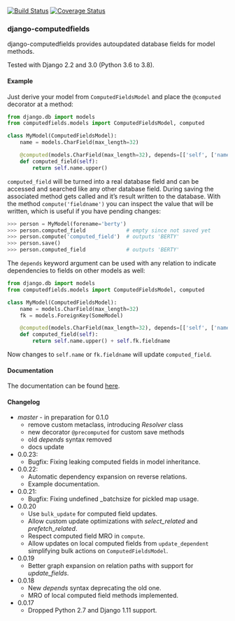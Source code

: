 [![Build Status](https://travis-ci.org/netzkolchose/django-computedfields.svg?branch=master)](https://travis-ci.org/netzkolchose/django-computedfields)
[![Coverage Status](https://coveralls.io/repos/github/netzkolchose/django-computedfields/badge.svg?branch=master)](https://coveralls.io/github/netzkolchose/django-computedfields?branch=master)

### django-computedfields ###

django-computedfields provides autoupdated database fields
for model methods.

Tested with Django 2.2 and 3.0 (Python 3.6 to 3.8).


#### Example ####

Just derive your model from `ComputedFieldsModel` and place
the `@computed` decorator at a method:

```python
from django.db import models
from computedfields.models import ComputedFieldsModel, computed

class MyModel(ComputedFieldsModel):
    name = models.CharField(max_length=32)

    @computed(models.CharField(max_length=32), depends=[['self', ['name']]])
    def computed_field(self):
        return self.name.upper()
```

`computed_field` will be turned into a real database field
and can be accessed and searched like any other database field.
During saving the associated method gets called and it’s result
written to the database. With the method `compute('fieldname')`
you can inspect the value that will be written, which is useful
if you have pending changes:

```python
>>> person = MyModel(forename='berty')
>>> person.computed_field             # empty since not saved yet
>>> person.compute('computed_field')  # outputs 'BERTY'
>>> person.save()
>>> person.computed_field             # outputs 'BERTY'
```

The  `depends` keyword argument can be used with any relation to indicate dependencies to fields on other models as well:

```python
from django.db import models
from computedfields.models import ComputedFieldsModel, computed

class MyModel(ComputedFieldsModel):
    name = models.CharField(max_length=32)
    fk = models.ForeignKey(SomeModel)

    @computed(models.CharField(max_length=32), depends=[['self', ['name']], ['fk', ['fieldname']]])
    def computed_field(self):
        return self.name.upper() + self.fk.fieldname
```

Now changes to `self.name` or `fk.fieldname` will update `computed_field`.


#### Documentation ####

The documentation can be found [here](https://django-computedfields.readthedocs.io/en/latest/index.html).


#### Changelog ####

- *master* - in preparation for  0.1.0
    - remove custom metaclass, introducing *Resolver* class
    - new decorator `@precomputed` for custom save methods
    - old *depends* syntax removed
    - docs update
- 0.0.23:
    - Bugfix: Fixing leaking computed fields in model inheritance.
- 0.0.22:
    - Automatic dependency expansion on reverse relations.
    - Example documentation.
- 0.0.21:
    - Bugfix: Fixing undefined _batchsize for pickled map usage.
- 0.0.20
    - Use `bulk_update` for computed field updates.
    - Allow custom update optimizations with *select_related* and *prefetch_related*.
    - Respect computed field MRO in `compute`.
    - Allow updates on local computed fields from `update_dependent` simplifying bulk actions on `ComputedFieldsModel`.
- 0.0.19
    - Better graph expansion on relation paths with support for *update_fields*.
- 0.0.18
    - New *depends* syntax deprecating the old one.
    - MRO of local computed field methods implemented.
- 0.0.17
    - Dropped Python 2.7 and Django 1.11 support.
